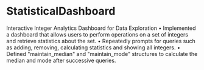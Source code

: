 # StatisticalDashboard

Interactive Integer Analytics Dashboard for Data Exploration
•	Implemented a dashboard that allows users to perform operations on a set of integers and retrieve statistics about the set.
•	Repeatedly prompts for queries such as adding, removing, calculating statistics and showing all integers.
•	Defined "maintain_median" and "maintain_mode" structures to calculate the median and mode after successive queries.
